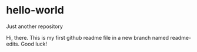 # hello-world
Just another repository

Hi, there.
This is my first github readme file in a new branch named readme-edits.
Good luck!
